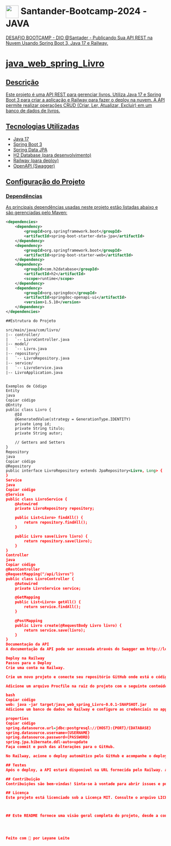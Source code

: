 <h1>
    <a href="https://www.dio.me/">
     <img align="center" width="40px" src="https://hermes.digitalinnovation.one/assets/diome/logo-minimized.png"></a>
    <span> Santander-Bootcamp-2024 -JAVA</span> 
    <a href="https://glysns.gitbook.io/java-basico">
</h1>
DESAFIO BOOTCAMP - DIO @Santader - Publicando Sua API REST na Nuvem Usando Spring Boot 3, Java 17 e Railway.

# java_web_spring_Livro

## Descrição

Este projeto é uma API REST para gerenciar livros. Utiliza Java 17 e Spring Boot 3 para criar a aplicação e Railway para fazer o deploy na nuvem. A API permite realizar operações CRUD (Criar, Ler, Atualizar, Excluir) em um banco de dados de livros.

## Tecnologias Utilizadas

- Java 17
- Spring Boot 3
- Spring Data JPA
- H2 Database (para desenvolvimento)
- Railway (para deploy)
- OpenAPI (Swagger)

## Configuração do Projeto

### Dependências

As principais dependências usadas neste projeto estão listadas abaixo e são gerenciadas pelo Maven:

```xml
<dependencies>
    <dependency>
        <groupId>org.springframework.boot</groupId>
        <artifactId>spring-boot-starter-data-jpa</artifactId>
    </dependency>
    <dependency>
        <groupId>org.springframework.boot</groupId>
        <artifactId>spring-boot-starter-web</artifactId>
    </dependency>
    <dependency>
        <groupId>com.h2database</groupId>
        <artifactId>h2</artifactId>
        <scope>runtime</scope>
    </dependency>
    <dependency>
        <groupId>org.springdoc</groupId>
        <artifactId>springdoc-openapi-ui</artifactId>
        <version>1.5.10</version>
    </dependency>
</dependencies>

##Estrutura do Projeto

src/main/java/com/livro/
|-- controller/
|   `-- LivroController.java
|-- model/
|   `-- Livro.java
|-- repository/
|   `-- LivroRepository.java
|-- service/
|   `-- LivroService.java
|-- LivroApplication.java


Exemplos de Código
Entity
java
Copiar código
@Entity
public class Livro {
    @Id
    @GeneratedValue(strategy = GenerationType.IDENTITY)
    private Long id;
    private String titulo;
    private String autor;

    // Getters and Setters
}
Repository
java
Copiar código
@Repository
public interface LivroRepository extends JpaRepository<Livro, Long> {
}
Service
java
Copiar código
@Service
public class LivroService {
    @Autowired
    private LivroRepository repository;

    public List<Livro> findAll() {
        return repository.findAll();
    }

    public Livro save(Livro livro) {
        return repository.save(livro);
    }
}
Controller
java
Copiar código
@RestController
@RequestMapping("/api/livros")
public class LivroController {
    @Autowired
    private LivroService service;

    @GetMapping
    public List<Livro> getAll() {
        return service.findAll();
    }

    @PostMapping
    public Livro create(@RequestBody Livro livro) {
        return service.save(livro);
    }
}
Documentação da API
A documentação da API pode ser acessada através do Swagger em http://localhost:8080/swagger-ui.html.

Deploy na Railway
Passos para o Deploy
Crie uma conta na Railway.

Crie um novo projeto e conecte seu repositório GitHub onde está o código da sua aplicação.

Adicione um arquivo Procfile na raiz do projeto com o seguinte conteúdo:

bash
Copiar código
web: java -jar target/java_web_spring_Livro-0.0.1-SNAPSHOT.jar
Adicione um banco de dados no Railway e configure as credenciais no application.properties:

properties
Copiar código
spring.datasource.url=jdbc:postgresql://{HOST}:{PORT}/{DATABASE}
spring.datasource.username={USERNAME}
spring.datasource.password={PASSWORD}
spring.jpa.hibernate.ddl-auto=update
Faça commit e push das alterações para o GitHub.

No Railway, acione o deploy automático pelo GitHub e acompanhe o deploy.

## Testes
Após o deploy, a API estará disponível na URL fornecida pelo Railway. Acesse essa URL e verifique se a API está funcionando corretamente.

## Contribuição
Contribuições são bem-vindas! Sinta-se à vontade para abrir issues e pull requests para melhorar este projeto.

## Licença
Este projeto está licenciado sob a Licença MIT. Consulte o arquivo LICENSE para obter mais informações.



## Este README fornece uma visão geral completa do projeto, desde a configuração inicial até o deploy na Railway.




Feito com 💜 por Leyane Leite
